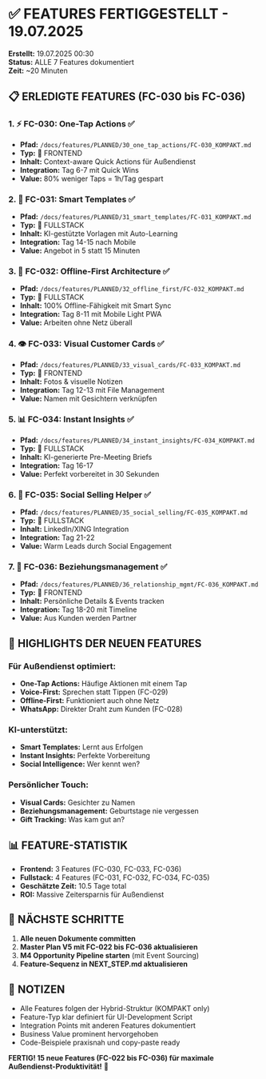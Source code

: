 # ✅ FEATURES FERTIGGESTELLT - 19.07.2025

**Erstellt:** 19.07.2025 00:30  
**Status:** ALLE 7 Features dokumentiert  
**Zeit:** ~20 Minuten  

## 📋 ERLEDIGTE FEATURES (FC-030 bis FC-036)

### 1. ⚡ **FC-030: One-Tap Actions** ✅
- **Pfad:** `/docs/features/PLANNED/30_one_tap_actions/FC-030_KOMPAKT.md`
- **Typ:** 🎨 FRONTEND
- **Inhalt:** Context-aware Quick Actions für Außendienst
- **Integration:** Tag 6-7 mit Quick Wins
- **Value:** 80% weniger Taps = 1h/Tag gespart

### 2. 🎯 **FC-031: Smart Templates** ✅
- **Pfad:** `/docs/features/PLANNED/31_smart_templates/FC-031_KOMPAKT.md`
- **Typ:** 🔀 FULLSTACK
- **Inhalt:** KI-gestützte Vorlagen mit Auto-Learning
- **Integration:** Tag 14-15 nach Mobile
- **Value:** Angebot in 5 statt 15 Minuten

### 3. 🔄 **FC-032: Offline-First Architecture** ✅
- **Pfad:** `/docs/features/PLANNED/32_offline_first/FC-032_KOMPAKT.md`
- **Typ:** 🔀 FULLSTACK
- **Inhalt:** 100% Offline-Fähigkeit mit Smart Sync
- **Integration:** Tag 8-11 mit Mobile Light PWA
- **Value:** Arbeiten ohne Netz überall

### 4. 👁️ **FC-033: Visual Customer Cards** ✅
- **Pfad:** `/docs/features/PLANNED/33_visual_cards/FC-033_KOMPAKT.md`
- **Typ:** 🎨 FRONTEND
- **Inhalt:** Fotos & visuelle Notizen
- **Integration:** Tag 12-13 mit File Management
- **Value:** Namen mit Gesichtern verknüpfen

### 5. 📊 **FC-034: Instant Insights** ✅
- **Pfad:** `/docs/features/PLANNED/34_instant_insights/FC-034_KOMPAKT.md`
- **Typ:** 🔀 FULLSTACK
- **Inhalt:** KI-generierte Pre-Meeting Briefs
- **Integration:** Tag 16-17
- **Value:** Perfekt vorbereitet in 30 Sekunden

### 6. 🤝 **FC-035: Social Selling Helper** ✅
- **Pfad:** `/docs/features/PLANNED/35_social_selling/FC-035_KOMPAKT.md`
- **Typ:** 🔀 FULLSTACK
- **Inhalt:** LinkedIn/XING Integration
- **Integration:** Tag 21-22
- **Value:** Warm Leads durch Social Engagement

### 7. 🎁 **FC-036: Beziehungsmanagement** ✅
- **Pfad:** `/docs/features/PLANNED/36_relationship_mgmt/FC-036_KOMPAKT.md`
- **Typ:** 🎨 FRONTEND
- **Inhalt:** Persönliche Details & Events tracken
- **Integration:** Tag 18-20 mit Timeline
- **Value:** Aus Kunden werden Partner

## 🎯 HIGHLIGHTS DER NEUEN FEATURES

### Für Außendienst optimiert:
- **One-Tap Actions:** Häufige Aktionen mit einem Tap
- **Voice-First:** Sprechen statt Tippen (FC-029)
- **Offline-First:** Funktioniert auch ohne Netz
- **WhatsApp:** Direkter Draht zum Kunden (FC-028)

### KI-unterstützt:
- **Smart Templates:** Lernt aus Erfolgen
- **Instant Insights:** Perfekte Vorbereitung
- **Social Intelligence:** Wer kennt wen?

### Persönlicher Touch:
- **Visual Cards:** Gesichter zu Namen
- **Beziehungsmanagement:** Geburtstage nie vergessen
- **Gift Tracking:** Was kam gut an?

## 📊 FEATURE-STATISTIK

- **Frontend:** 3 Features (FC-030, FC-033, FC-036)
- **Fullstack:** 4 Features (FC-031, FC-032, FC-034, FC-035)
- **Geschätzte Zeit:** 10.5 Tage total
- **ROI:** Massive Zeitersparnis für Außendienst

## 🚀 NÄCHSTE SCHRITTE

1. **Alle neuen Dokumente committen**
2. **Master Plan V5 mit FC-022 bis FC-036 aktualisieren**
3. **M4 Opportunity Pipeline starten** (mit Event Sourcing)
4. **Feature-Sequenz in NEXT_STEP.md aktualisieren**

## 📝 NOTIZEN

- Alle Features folgen der Hybrid-Struktur (KOMPAKT only)
- Feature-Typ klar definiert für UI-Development Script
- Integration Points mit anderen Features dokumentiert
- Business Value prominent hervorgehoben
- Code-Beispiele praxisnah und copy-paste ready

**FERTIG! 15 neue Features (FC-022 bis FC-036) für maximale Außendienst-Produktivität!** 🎉